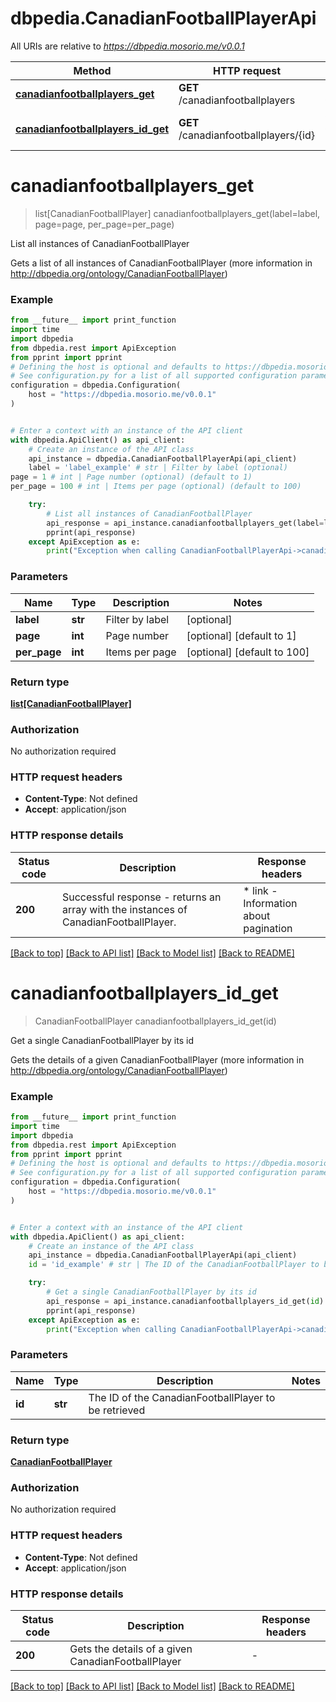 # dbpedia.CanadianFootballPlayerApi

All URIs are relative to *https://dbpedia.mosorio.me/v0.0.1*

Method | HTTP request | Description
------------- | ------------- | -------------
[**canadianfootballplayers_get**](CanadianFootballPlayerApi.md#canadianfootballplayers_get) | **GET** /canadianfootballplayers | List all instances of CanadianFootballPlayer
[**canadianfootballplayers_id_get**](CanadianFootballPlayerApi.md#canadianfootballplayers_id_get) | **GET** /canadianfootballplayers/{id} | Get a single CanadianFootballPlayer by its id


# **canadianfootballplayers_get**
> list[CanadianFootballPlayer] canadianfootballplayers_get(label=label, page=page, per_page=per_page)

List all instances of CanadianFootballPlayer

Gets a list of all instances of CanadianFootballPlayer (more information in http://dbpedia.org/ontology/CanadianFootballPlayer)

### Example

```python
from __future__ import print_function
import time
import dbpedia
from dbpedia.rest import ApiException
from pprint import pprint
# Defining the host is optional and defaults to https://dbpedia.mosorio.me/v0.0.1
# See configuration.py for a list of all supported configuration parameters.
configuration = dbpedia.Configuration(
    host = "https://dbpedia.mosorio.me/v0.0.1"
)


# Enter a context with an instance of the API client
with dbpedia.ApiClient() as api_client:
    # Create an instance of the API class
    api_instance = dbpedia.CanadianFootballPlayerApi(api_client)
    label = 'label_example' # str | Filter by label (optional)
page = 1 # int | Page number (optional) (default to 1)
per_page = 100 # int | Items per page (optional) (default to 100)

    try:
        # List all instances of CanadianFootballPlayer
        api_response = api_instance.canadianfootballplayers_get(label=label, page=page, per_page=per_page)
        pprint(api_response)
    except ApiException as e:
        print("Exception when calling CanadianFootballPlayerApi->canadianfootballplayers_get: %s\n" % e)
```

### Parameters

Name | Type | Description  | Notes
------------- | ------------- | ------------- | -------------
 **label** | **str**| Filter by label | [optional] 
 **page** | **int**| Page number | [optional] [default to 1]
 **per_page** | **int**| Items per page | [optional] [default to 100]

### Return type

[**list[CanadianFootballPlayer]**](CanadianFootballPlayer.md)

### Authorization

No authorization required

### HTTP request headers

 - **Content-Type**: Not defined
 - **Accept**: application/json

### HTTP response details
| Status code | Description | Response headers |
|-------------|-------------|------------------|
**200** | Successful response - returns an array with the instances of CanadianFootballPlayer. |  * link - Information about pagination <br>  |

[[Back to top]](#) [[Back to API list]](../README.md#documentation-for-api-endpoints) [[Back to Model list]](../README.md#documentation-for-models) [[Back to README]](../README.md)

# **canadianfootballplayers_id_get**
> CanadianFootballPlayer canadianfootballplayers_id_get(id)

Get a single CanadianFootballPlayer by its id

Gets the details of a given CanadianFootballPlayer (more information in http://dbpedia.org/ontology/CanadianFootballPlayer)

### Example

```python
from __future__ import print_function
import time
import dbpedia
from dbpedia.rest import ApiException
from pprint import pprint
# Defining the host is optional and defaults to https://dbpedia.mosorio.me/v0.0.1
# See configuration.py for a list of all supported configuration parameters.
configuration = dbpedia.Configuration(
    host = "https://dbpedia.mosorio.me/v0.0.1"
)


# Enter a context with an instance of the API client
with dbpedia.ApiClient() as api_client:
    # Create an instance of the API class
    api_instance = dbpedia.CanadianFootballPlayerApi(api_client)
    id = 'id_example' # str | The ID of the CanadianFootballPlayer to be retrieved

    try:
        # Get a single CanadianFootballPlayer by its id
        api_response = api_instance.canadianfootballplayers_id_get(id)
        pprint(api_response)
    except ApiException as e:
        print("Exception when calling CanadianFootballPlayerApi->canadianfootballplayers_id_get: %s\n" % e)
```

### Parameters

Name | Type | Description  | Notes
------------- | ------------- | ------------- | -------------
 **id** | **str**| The ID of the CanadianFootballPlayer to be retrieved | 

### Return type

[**CanadianFootballPlayer**](CanadianFootballPlayer.md)

### Authorization

No authorization required

### HTTP request headers

 - **Content-Type**: Not defined
 - **Accept**: application/json

### HTTP response details
| Status code | Description | Response headers |
|-------------|-------------|------------------|
**200** | Gets the details of a given CanadianFootballPlayer |  -  |

[[Back to top]](#) [[Back to API list]](../README.md#documentation-for-api-endpoints) [[Back to Model list]](../README.md#documentation-for-models) [[Back to README]](../README.md)

